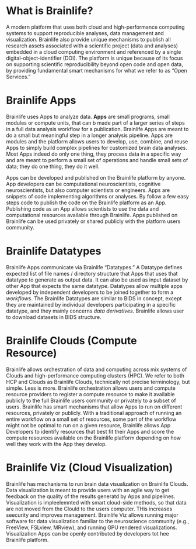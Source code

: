 <!--- 

Brainlife Style and Conventions

* Brainlife is a platform.
* Brainlife Apps are simply Apps.
* Brainlife Datatypes are simply Datatypes.
* Brainlife Data sets are Datasets
* Brainlife Apps and Datasets together are Research Assets or simply Assets

-->

# What is Brainlife?

A modern platform that uses both cloud and high-performance computing systems to support reproducible analyses, data management and visualization. Brainlife also provide unique mechanisms to publish all research assets associated with a scientific project (data and analyses) embedded in a cloud computing environment and referenced by a single digital-object-identifier (DOI). The platform is unique because of its focus on supporting scientific reproducibility beyond open code and open data, by providing fundamental smart mechanisms for what we refer to as “Open Services.” 

# Brainlife Apps

Brainlife uses Apps to analyze data. **Apps** are small programs, small modules or compute units, that can b made part of a larger series of steps in a full data analysis workflow for a publication. Brainlife Apps are meant to do a small but meaningful step in a longer analysis pipeline. Apps are modules and the platform allows users to develop, use, combine, and reuse Apps to simply build complex pipelines for customized brain data analyses. Most Apps indeed do only one thing, they process data in a specific way and are meant to perform a small set of operations and handle small sets of data; they do one thing, they do it well.

Apps can be developed and published on the Brainlife platform by anyone. App developers can be computational neuroscientists, cognitive neuroscientists, but also computer scientists or engineers. Apps are snippets of code implementing algorithms or analyses. By follow a few easy steps code to publish the code on the Brainlife platform as an App. Publishing code as an App allows scientists to use the data and computational resources available through Brainlife. Apps published on Brainlife can be used privately or shared publicly with the platform users community. 

# Brainlife Datatypes

Brainlife Apps communicate via Brainlife “Datatypes.” A Datatype defines expected list of file names / directory structure that Apps that uses that datatype to generate as output data. It can also be used as input dataset by other App that expects the same datatype. Datatypes allow multiple apps developed by independent developers to be joined together to form a *workflows*. The Brainlife Datatypes are similar to BIDS in concept, except they are maintained by individual developers participating in a specific datatype, and they mainly concerns *data derivatives*. Brainlife allows user to download datasets in BIDS structure.

# Brainlife Clouds (Compute Resource)

Brainlife allows orchestration of data and computing across mix systems of Clouds and high-performance computing clusters (HPC). We refer to both HCP and Clouds as Brainlife Clouds, technically not precise terminology, but simple. Less is more. Brainlife orchestration allows users and compute resource providers to register a compute resource to make it available publicly to the full Brainlife users community or privately to a subset of users. Brainlife has smart mechanisms that allow Apps to run on different resources, privately or publicly. With a traditional approach of running an entire workflow on a small set of resources, some part of the workflow might not be optimal to run on a given resource, Brainlife allows App Developers to identify resources that best fit their Apps and score the compute resources available on the Brainlife platform depending on how well they work with the App they develop.

# Brainlife Viz (Cloud Visualization)

Brainlife has mechanisms to run brain data visualization on Brainlife Clouds. Data visualization is meant to provide users with an agile way to get feedback on the quality of the results generatd by Apps and pipelines. Visualization is impleelemnted with smart cloud-side methods, so that data are not moved from the Clould to the users computer. THis increases seecurity and improves management. Brainlife Viz allows running major software for data visualization familiar to the neuroscience community (e.g., FreeView, FSLview, MRview), and running GPU rendered visualizations. Visualization Apps can be openly contributed by developers tot hee Brainlife platform. 





